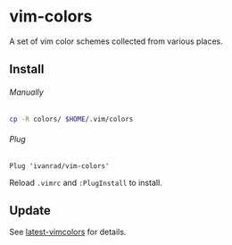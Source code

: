 # vim-colors

A set of vim color schemes collected from various places.

## Install

###### Manually
```sh
cp -R colors/ $HOME/.vim/colors
```

###### Plug

```vim
Plug 'ivanrad/vim-colors'
```

Reload `.vimrc` and `:PlugInstall` to install.

## Update

See [latest-vimcolors](latest-vimcolors) for details.
